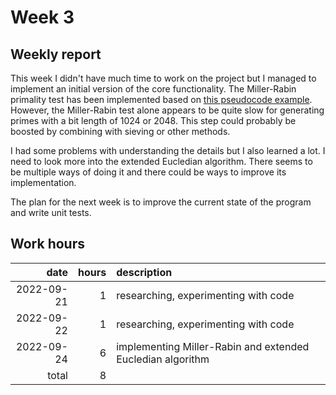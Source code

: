 # Week 3

## Weekly report

This week I didn't have much time to work on the project but I managed to implement an initial  version of the core functionality. The Miller-Rabin primality test has been implemented based on [this pseudocode example](https://en.wikipedia.org/wiki/Miller%E2%80%93Rabin_primality_test#Miller%E2%80%93Rabin_test). However, the Miller-Rabin test alone appears to be quite slow for generating primes with a bit length of 1024 or 2048. This step could probably be boosted by combining with sieving or other methods.

I had some problems with understanding the details but I also learned a lot. I need to look more into the extended Eucledian algorithm. There seems to be multiple ways of doing it and there could be ways to improve its implementation.

The plan for the next week is to improve the current state of the program and write unit tests.

## Work hours

|       date |  hours | description                                                          |
| ---------: | -----: | :------------------------------------------------------------------- |
| 2022-09-21 |      1 | researching, experimenting with code                                 |
| 2022-09-22 |      1 | researching, experimenting with code                                 |
| 2022-09-24 |      6 | implementing Miller-Rabin and extended Eucledian algorithm           |
|      total |      8 |                                                                      |
